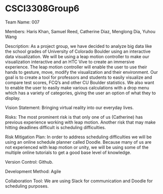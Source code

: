 # CSCI3308Group6
Team Name: 007 

Members: Haris Khan, Samuel Reed, Catherine Diaz, Menglong Dia, Yuhou Wang

Description: As a project group, we have decided to analyze big data like the school grades of University of Colorado Boulder using an interactive data visualization.  We will be using a leap motion controller to make our visualization interactive and an HTC Vive to create an immersive experience.
  The leap motion controller will enable the user to use their hands to gesture, move, modify the visualization and their environment. Our goal is to create a tool for professors and students to easily visualize and compare test scores, FCQ’s and other CU Boulder statistics.  We also want to enable the user to easily make various calculations with a drop menu which has a variety of categories, giving the user an option of what they to display.
	
Vision Statement: Bringing virtual reality into our everyday lives.

Risks: The most prominent risk is that only one of us (Catherine) has previous experience working with leap motion. Another risk that may make hitting deadlines difficult is scheduling difficulties. 

Risk Mitigation Plan: In order to address scheduling difficulties we will be using an online schedule planner called Doodle. Because many of us are not experienced with leap motion or unity, we will be using some of the multiple online tutorials to get a good base level of knowledge.

Version Control: Github.

Development Method: Agile

Collaboration Tool: We are using Slack for communication and Doodle for scheduling purposes.
